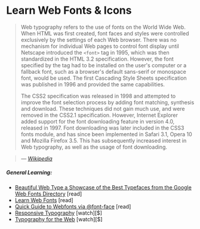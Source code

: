 # Learn Web Fonts & Icons

> Web typography refers to the use of fonts on the World Wide Web. When HTML was first created, font faces and styles were controlled exclusively by the settings of each Web browser. There was no mechanism for individual Web pages to control font display until Netscape introduced the `<font>` tag in 1995, which was then standardized in the HTML 3.2 specification. However, the font specified by the tag had to be installed on the user's computer or a fallback font, such as a browser's default sans-serif or monospace font, would be used. The first Cascading Style Sheets specification was published in 1996 and provided the same capabilities.
> 
> The CSS2 specification was released in 1998 and attempted to improve the font selection process by adding font matching, synthesis and download. These techniques did not gain much use, and were removed in the CSS2.1 specification. However, Internet Explorer added support for the font downloading feature in version 4.0, released in 1997. Font downloading was later included in the CSS3 fonts module, and has since been implemented in Safari 3.1, Opera 10 and Mozilla Firefox 3.5. This has subsequently increased interest in Web typography, as well as the usage of font downloading.

><cite>&#8212; [Wikipedia](https://en.wikipedia.org/wiki/Web_typography)</cite>

##### General Learning:

* [Beautiful Web Type a Showcase of the Best Typefaces from the Google Web Fonts Directory](http://hellohappy.org/beautiful-web-type/) [read]
* [Learn Web Fonts](http://zoerooney.com/learn-web-fonts/) [read]
* [Quick Guide to Webfonts via @font-face](http://www.html5rocks.com/en/tutorials/webfonts/quick/) [read]
* [Responsive Typography](https://frontendmasters.com/courses/responsive-typography/) [watch][$]
* [Typography for the Web](http://www.pluralsight.com/courses/typography-for-web-1790) [watch][$]





















 







